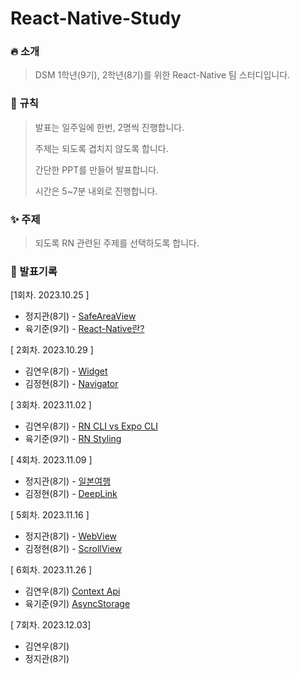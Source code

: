 # React-Native-Study

### 🔥 소개

> DSM 1학년(9기), 2학년(8기)를 위한 React-Native 팀 스터디입니다.

### 📘 규칙

> 발표는 일주일에 한번, 2명씩 진행합니다.
>
> 주제는 되도록 겹치지 않도록 합니다.
>
> 간단한 PPT를 만들어 발표합니다.
>
> 시간은 5~7분 내외로 진행합니다.
### ✨ 주제

> 되도록 RN 관련된 주제를 선택하도록 합니다.
### 📖 발표기록

[1회차. 2023.10.25 ]

* 정지관(8기) - [SafeAreaView](2023.10.25/정지관(8기))
* 육기준(9기) - [React-Native란?](2023.10.25/육기준(9기))

[ 2회차. 2023.10.29 ]

* 김연우(8기) - [Widget](2023.10.29/김연우(8기))
* 김정현(8기) - [Navigator](2023.10.29/김정현(8기))

[ 3회차. 2023.11.02 ]

* 김연우(8기) - [RN CLI vs Expo CLI](2023.11.06/김연우(8기))
* 육기준(9기) - [RN Styling](2023.11.06/육기준(9기))

[ 4회차. 2023.11.09 ]

* 정지관(8기) - [일본여행](2023.11.09/정지관(8기))
* 김정현(8기) - [DeepLink](2023.11.09/김정현(8기))

[ 5회차. 2023.11.16 ]

* 정지관(8기) -  [WebView](2023.11.16/정지관(8기))
* 김정현(8기) - [ScrollView](2023.11.16/김정현(8기))


[ 6회차. 2023.11.26 ]

* 김연우(8기) [Context Api](2023.11.26/김연우(8기))
* 육기준(9기) [AsyncStorage](2023.11.26/육기준(9기))

[ 7회차. 2023.12.03]

* 김연우(8기) []()
* 정지관(8기) []()
